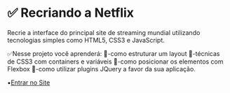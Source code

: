 # ✅ Recriando a Netflix
Recrie a interface do principal site de streaming mundial utilizando tecnologias simples como HTML5, CSS3 e JavaScript. 

✅Nesse projeto você aprenderá:
📌-como estruturar um layout
📌-técnicas de CSS3 com containers e variáveis
📌-como posicionar os elementos com Flexbox
📌-como utilizar plugins JQuery a favor da sua aplicação.

▪️[Entrar no Site](https://netflix.enderguaina.repl.co)
